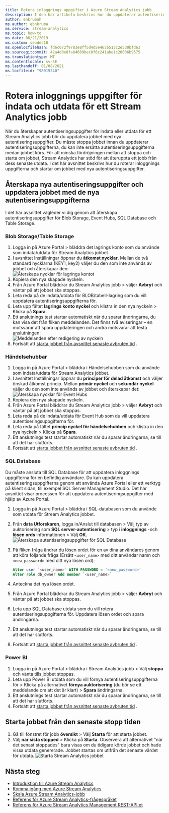 ```yaml
---
title: Rotera inloggnings uppgifter i Azure Stream Analytics jobb
description: I den här artikeln beskrivs hur du uppdaterar autentiseringsuppgifterna för indata och utgående mottagare i Azure Stream Analytics jobb.
author: enkrumah
ms.author: ebnkruma
ms.service: stream-analytics
ms.topic: how-to
ms.date: 06/21/2019
ms.custom: seodec18
ms.openlocfilehash: fd6c072f9783e8ff5d4d5e465b513c2e530bfd63
ms.sourcegitcommit: 42a4d0e8fa84609bec0f6c241abe1c20036b9575
ms.translationtype: MT
ms.contentlocale: sv-SE
ms.lasthandoff: 01/08/2021
ms.locfileid: "98015240"
---
```

# <a name="rotate-login-credentials-for-inputs-and-outputs-of-a-stream-analytics-job"></a>Rotera inloggnings uppgifter för indata och utdata för ett Stream Analytics jobb

När du återskapar autentiseringsuppgifter för indata eller utdata för ett Stream Analytics jobb bör du uppdatera jobbet med nya autentiseringsuppgifter. Du måste stoppa jobbet innan du uppdaterar autentiseringsuppgifterna, du kan inte ersätta autentiseringsuppgifterna medan jobbet körs. För att minska fördröjningen mellan att stoppa och starta om jobbet, Stream Analytics har stöd för att återuppta ett jobb från dess senaste utdata. I det här avsnittet beskrivs hur du roterar inloggnings uppgifterna och startar om jobbet med nya autentiseringsuppgifter.

## <a name="regenerate-new-credentials-and-update-your-job-with-the-new-credentials"></a>Återskapa nya autentiseringsuppgifter och uppdatera jobbet med de nya autentiseringsuppgifterna 

I det här avsnittet vägleder vi dig genom att återskapa autentiseringsuppgifter för Blob Storage, Event Hubs, SQL Database och Table Storage. 

### <a name="blob-storagetable-storage"></a>Blob Storage/Table Storage
1. Logga in på Azure Portal > bläddra det lagrings konto som du använde som indata/utdata för Stream Analytics jobbet.    
2. I avsnittet Inställningar öppnar du **åtkomst nycklar**. Mellan de två standard nycklarna (KEY1, key2) väljer du den som inte används av jobbet och återskapar den:  
   ![Återskapa nycklar för lagrings kontot](media/stream-analytics-login-credentials-inputs-outputs/regenerate-storage-keys.png)
3. Kopiera den nya skapade nyckeln.    
4. Från Azure Portal bläddrar du Stream Analytics jobb > väljer **Avbryt** och väntar på att jobbet ska stoppas.    
5. Leta reda på de indata/utdata för BLOB/tabell-lagring som du vill uppdatera autentiseringsuppgifterna för.    
6. Leta upp fältet **lagrings konto nyckel** och klistra in den nya nyckeln > Klicka på **Spara**.    
7. Ett anslutnings test startar automatiskt när du sparar ändringarna, du kan visa det från fliken meddelanden. Det finns två aviseringar – en motsvarar att spara uppdateringen och andra motsvarar att testa anslutningen:  
   ![Meddelanden efter redigering av nyckeln](media/stream-analytics-login-credentials-inputs-outputs/edited-key-notifications.png)
8. Fortsätt att [starta jobbet från avsnittet senaste avbruten tid](#start-your-job-from-the-last-stopped-time) .

### <a name="event-hubs"></a>Händelsehubbar

1. Logga in på Azure Portal > bläddra i Händelsehubben som du använde som indata/utdata för Stream Analytics jobbet.    
2. I avsnittet Inställningar öppnar du **principer för delad åtkomst** och väljer önskad åtkomst princip. Mellan **primär nyckel** och **sekundär nyckel** väljer du den som inte används av jobbet och återskapar det:  
   ![Återskapa nycklar för Event Hubs](media/stream-analytics-login-credentials-inputs-outputs/regenerate-event-hub-keys.png)
3. Kopiera den nya skapade nyckeln.    
4. Från Azure Portal bläddrar du Stream Analytics jobb > väljer **Avbryt** och väntar på att jobbet ska stoppas.    
5. Leta reda på de indata/utdata för Event Hub som du vill uppdatera autentiseringsuppgifterna för.    
6. Leta reda på fältet **princip nyckel för händelsehubben** och klistra in den nya nyckeln > Klicka på **Spara**.    
7. Ett anslutnings test startar automatiskt när du sparar ändringarna, se till att det har slutförts.    
8. Fortsätt att [starta jobbet från avsnittet senaste avbruten tid](#start-your-job-from-the-last-stopped-time) .

### <a name="sql-database"></a>SQL Database

Du måste ansluta till SQL Database för att uppdatera inloggnings uppgifterna för en befintlig användare. Du kan uppdatera autentiseringsuppgifterna genom att använda Azure Portal eller ett verktyg på klient sidan, till exempel SQL Server Management Studio. Det här avsnittet visar processen för att uppdatera autentiseringsuppgifter med hjälp av Azure Portal.

1. Logga in på Azure Portal > bläddra i SQL-databasen som du använde som utdata för Stream Analytics jobbet.    
2. Från **data Utforskaren**, logga in/Anslut till databasen > Välj typ av auktorisering som **SQL server-autentisering** > typ i **inloggnings** -och **lösen ords** informationen > Välj **OK**.  
   ![Återskapa autentiseringsuppgifter för SQL Database](media/stream-analytics-login-credentials-inputs-outputs/regenerate-sql-credentials.png)

3. På fliken fråga ändrar du lösen ordet för en av dina användares genom att köra följande fråga (Ersätt `<user_name>` med ditt användar namn och `<new_password>` med ditt nya lösen ord):  

   ```SQL
   Alter user `<user_name>` WITH PASSWORD = '<new_password>'
   Alter role db_owner Add member `<user_name>`
   ```

4. Anteckna det nya lösen ordet.    
5. Från Azure Portal bläddrar du Stream Analytics jobb > väljer **Avbryt** och väntar på att jobbet ska stoppas.    
6. Leta upp SQL Database utdata som du vill rotera autentiseringsuppgifterna för. Uppdatera lösen ordet och spara ändringarna.    
7. Ett anslutnings test startar automatiskt när du sparar ändringarna, se till att det har slutförts.    
8. Fortsätt att [starta jobbet från avsnittet senaste avbruten tid](#start-your-job-from-the-last-stopped-time) .

### <a name="power-bi"></a>Power BI
1. Logga in på Azure Portal > bläddra i Stream Analytics jobb > Välj **stoppa** och vänta tills jobbet stoppas.    
2. Leta upp Power BI utdata som du vill förnya autentiseringsuppgifterna för > Klicka på alternativet **förnya auktorisering** (du bör se ett meddelande om att det är klart) > **Spara** ändringarna.    
3. Ett anslutnings test startar automatiskt när du sparar ändringarna, se till att det har slutförts.    
4. Fortsätt att [starta jobbet från avsnittet senaste avbruten tid](#start-your-job-from-the-last-stopped-time) .

## <a name="start-your-job-from-the-last-stopped-time"></a>Starta jobbet från den senaste stopp tiden

1. Gå till fönstret för jobb **översikt** > Välj **Starta** för att starta jobbet.    
2. Välj **när sista stopped** > Klicka på **Starta**. Observera att alternativet "när det senast stoppades" bara visas om du tidigare körde jobbet och hade vissa utdata genererade. Jobbet startas om utifrån det senaste värdet för utdata.
   ![Starta Stream Analytics jobbet](media/stream-analytics-login-credentials-inputs-outputs/start-stream-analytics-job.png)

## <a name="next-steps"></a>Nästa steg
* [Introduktion till Azure Stream Analytics](stream-analytics-introduction.md)
* [Komma igång med Azure Stream Analytics](stream-analytics-real-time-fraud-detection.md)
* [Skala Azure Stream Analytics-jobb](stream-analytics-scale-jobs.md)
* [Referens för Azure Stream Analytics-frågespråket](/stream-analytics-query/stream-analytics-query-language-reference)
* [Referens för Azure Stream Analytics Management REST-API:et](/rest/api/streamanalytics/)